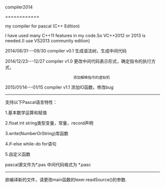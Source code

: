 compiler2014

============

my compiler for pascal (C++ Edition)

I have used many C++11 features in my code.So VC++2012 or 2013 is needed.(I use VS2013 community edition)


2014/08/31---09/30   compiler v0.1 生成语法树，生成中间代码

2014/12/23---12/27   compiler v1.0 更改中间代码表示形式，确定指令的执行方式，
                                   
                                   添加解释指令的虚拟机

2015/01/14---01/15   compiler v1.1 添加IO函数，修改bug

--------------------------------------------------------------------------

支持以下Pascal语言特性：

1.基本数学运算和赋值

2.float int string类型变量，常量，record声明

3.write(NumberOrString)库函数

4.if-else while-do for语句

5.自定义函数

pascal源文件为*.pas 中间代码格式为 *.pasc

--------------------------------------------------------------

欲编译新的文件，请更改main函数的lexer.readSource()的参数.

